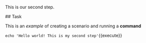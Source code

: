 This is our second step.

## Task

This is an _example_ of creating a scenario and running a **command**

`echo 'Hello world! This is my second step'`{{execute}}
